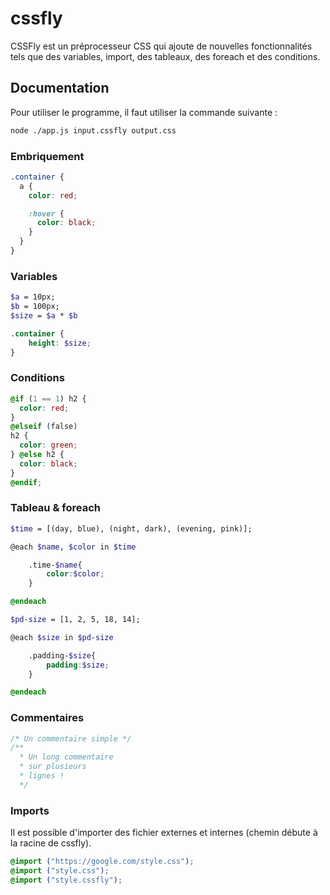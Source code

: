 # cssfly

CSSFly est un préprocesseur CSS qui ajoute de nouvelles fonctionnalités tels que des variables, import, des tableaux, des foreach et des conditions.

## Documentation

Pour utiliser le programme, il faut utiliser la commande suivante :

```bash
node ./app.js input.cssfly output.css
```

### Embriquement

```scss
.container {
  a {
    color: red;

    :hover {
      color: black;
    }
  }
}
```

### Variables

```scss
$a = 10px;
$b = 100px;
$size = $a * $b

.container {
    height: $size;
}
```

### Conditions

```scss
@if (1 == 1) h2 {
  color: red;
}
@elseif (false)
h2 {
  color: green;
} @else h2 {
  color: black;
}
@endif;
```

### Tableau & foreach

```scss
$time = [(day, blue), (night, dark), (evening, pink)];

@each $name, $color in $time

    .time-$name{
        color:$color;
    }

@endeach
```

```scss
$pd-size = [1, 2, 5, 18, 14];

@each $size in $pd-size

    .padding-$size{
        padding:$size;
    }

@endeach
```

### Commentaires

```scss
/* Un commentaire simple */
/**
  * Un long commentaire
  * sur plusieurs
  * lignes !
  */
```

### Imports

Il est possible d'importer des fichier externes et internes (chemin débute à la racine de cssfly).

```scss
@import ("https://google.com/style.css");
@import ("style.css");
@import ("style.cssfly");
```

